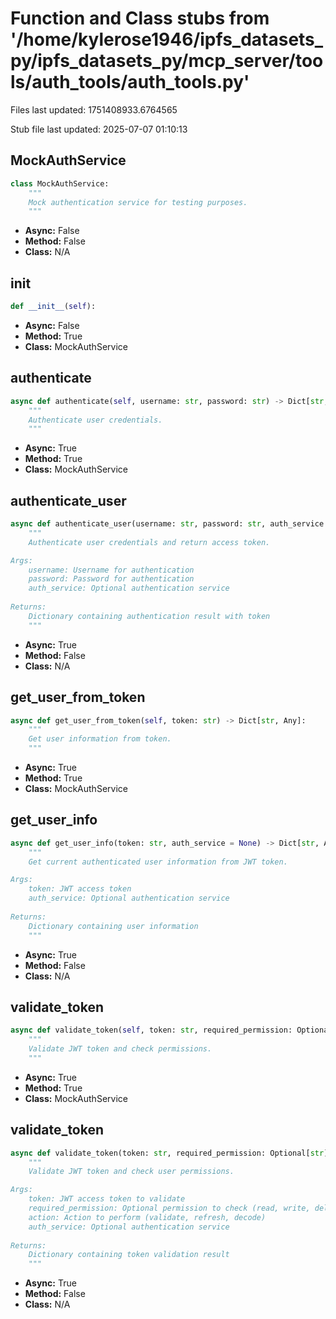 # Function and Class stubs from '/home/kylerose1946/ipfs_datasets_py/ipfs_datasets_py/mcp_server/tools/auth_tools/auth_tools.py'

Files last updated: 1751408933.6764565

Stub file last updated: 2025-07-07 01:10:13

## MockAuthService

```python
class MockAuthService:
    """
    Mock authentication service for testing purposes.
    """
```
* **Async:** False
* **Method:** False
* **Class:** N/A

## __init__

```python
def __init__(self):
```
* **Async:** False
* **Method:** True
* **Class:** MockAuthService

## authenticate

```python
async def authenticate(self, username: str, password: str) -> Dict[str, Any]:
    """
    Authenticate user credentials.
    """
```
* **Async:** True
* **Method:** True
* **Class:** MockAuthService

## authenticate_user

```python
async def authenticate_user(username: str, password: str, auth_service = None) -> Dict[str, Any]:
    """
    Authenticate user credentials and return access token.

Args:
    username: Username for authentication
    password: Password for authentication
    auth_service: Optional authentication service
    
Returns:
    Dictionary containing authentication result with token
    """
```
* **Async:** True
* **Method:** False
* **Class:** N/A

## get_user_from_token

```python
async def get_user_from_token(self, token: str) -> Dict[str, Any]:
    """
    Get user information from token.
    """
```
* **Async:** True
* **Method:** True
* **Class:** MockAuthService

## get_user_info

```python
async def get_user_info(token: str, auth_service = None) -> Dict[str, Any]:
    """
    Get current authenticated user information from JWT token.

Args:
    token: JWT access token
    auth_service: Optional authentication service
    
Returns:
    Dictionary containing user information
    """
```
* **Async:** True
* **Method:** False
* **Class:** N/A

## validate_token

```python
async def validate_token(self, token: str, required_permission: Optional[str] = None) -> Dict[str, Any]:
    """
    Validate JWT token and check permissions.
    """
```
* **Async:** True
* **Method:** True
* **Class:** MockAuthService

## validate_token

```python
async def validate_token(token: str, required_permission: Optional[str] = None, action: str = "validate", auth_service = None) -> Dict[str, Any]:
    """
    Validate JWT token and check user permissions.

Args:
    token: JWT access token to validate
    required_permission: Optional permission to check (read, write, delete, manage)
    action: Action to perform (validate, refresh, decode)
    auth_service: Optional authentication service
    
Returns:
    Dictionary containing token validation result
    """
```
* **Async:** True
* **Method:** False
* **Class:** N/A

